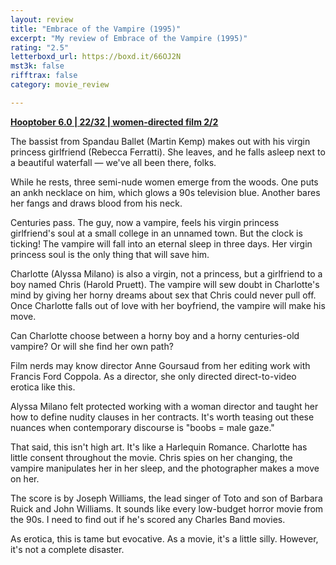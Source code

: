 ```yaml
---
layout: review
title: "Embrace of the Vampire (1995)"
excerpt: "My review of Embrace of the Vampire (1995)"
rating: "2.5"
letterboxd_url: https://boxd.it/66OJ2N
mst3k: false
rifftrax: false
category: movie_review

---
```


<b><a href="https://boxd.it/pPVYg/detail" rel="nofollow">Hooptober 6.0 | 22/32 | women-directed film 2/2</a></b>

The bassist from Spandau Ballet (Martin Kemp) makes out with his virgin princess girlfriend (Rebecca Ferratti). She leaves, and he falls asleep next to a beautiful waterfall — we've all been there, folks.

While he rests, three semi-nude women emerge from the woods. One puts an ankh necklace on him, which glows a 90s television blue. Another bares her fangs and draws blood from his neck.

Centuries pass. The guy, now a vampire, feels his virgin princess girlfriend's soul at a small college in an unnamed town. But the clock is ticking! The vampire will fall into an eternal sleep in three days. Her virgin princess soul is the only thing that will save him.

Charlotte (Alyssa Milano) is also a virgin, not a princess, but a girlfriend to a boy named Chris (Harold Pruett). The vampire will sew doubt in Charlotte's mind by giving her horny dreams about sex that Chris could never pull off. Once Charlotte falls out of love with her boyfriend, the vampire will make his move.

Can Charlotte choose between a horny boy and a horny centuries-old vampire? Or will she find her own path?

Film nerds may know director Anne Goursaud from her editing work with Francis Ford Coppola. As a director, she only directed direct-to-video erotica like this.

Alyssa Milano felt protected working with a woman director and taught her how to define nudity clauses in her contracts. It's worth teasing out these nuances when contemporary discourse is "boobs = male gaze."

That said, this isn't high art. It's like a Harlequin Romance. Charlotte has little consent throughout the movie. Chris spies on her changing, the vampire manipulates her in her sleep, and the photographer makes a move on her.

The score is by Joseph Williams, the lead singer of Toto and son of Barbara Ruick and John Williams. It sounds like every low-budget horror movie from the 90s. I need to find out if he's scored any Charles Band movies.

As erotica, this is tame but evocative. As a movie, it's a little silly. However, it's not a complete disaster.